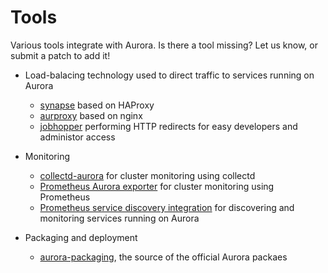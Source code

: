 # Tools

Various tools integrate with Aurora. Is there a tool missing? Let us know, or submit a patch to add it!

* Load-balacing technology used to direct traffic to services running on Aurora
  - [synapse](https://github.com/airbnb/synapse) based on HAProxy
  - [aurproxy](https://github.com/tellapart/aurproxy) based on nginx
  - [jobhopper](https://github.com/benley/aurora-jobhopper) performing HTTP redirects for easy developers and administor access

* Monitoring
  - [collectd-aurora](https://github.com/zircote/collectd-aurora) for cluster monitoring using collectd
  - [Prometheus Aurora exporter](https://github.com/tommyulfsparre/aurora_exporter) for cluster monitoring using Prometheus
  - [Prometheus service discovery integration](http://prometheus.io/docs/operating/configuration/#zookeeper-serverset-sd-configurations-serverset_sd_config) for discovering and monitoring services running on Aurora

* Packaging and deployment
  - [aurora-packaging](https://github.com/apache/aurora-packaging), the source of the official Aurora packaes
